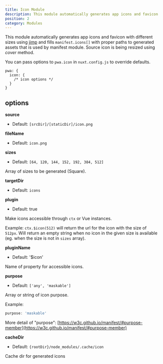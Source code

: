 ```yaml
---
title: Icon Module
description: This module automatically generates app icons and favicon with different sizes
position: 2
category: Modules
---
```


This module automatically generates app icons and favicon with different sizes using [jimp](https://github.com/oliver-moran/jimp) and fills `manifest.icons[]` with proper paths to generated assets that is used by manifest module. Source icon is being resized using *cover* method.


You can pass options to `pwa.icon` in `nuxt.config.js` to override defaults.

```js{}[nuxt.config.js]
pwa: {
  icon: {
    /* icon options */
  }
}
```

## options

**source**
- Default: `[srcDir]/[staticDir]/icon.png`

**fileName**
- Default: `icon.png`

**sizes**
- Default: `[64, 120, 144, 152, 192, 384, 512]`

Array of sizes to be generated (Square).

**targetDir**
- Default: `icons`

**plugin**
- Default: true

Make icons accessible through `ctx` or Vue instances.

Example: `ctx.$icon(512)` will return the url for the icon with the size of `512px`.
Will return an empty string when no icon in the given size is available (eg. when the size is not in `sizes` array).

**pluginName**
- Default: '$icon'

Name of property for accessible icons.

**purpose**
- Default: `['any', 'maskable']`

Array or string of icon purpose.

Example:

```js
purpose: 'maskable'
```

More detail of "purpose": [https://w3c.github.io/manifest/#purpose-member](https://w3c.github.io/manifest/#purpose-member)


**cacheDir**
- Default: `{rootDir}/node_modules/.cache/icon`

Cache dir for generated icons
